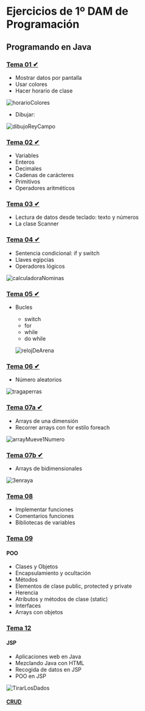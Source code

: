 # Ejercicios de 1º DAM de Programación
## Programando en Java

### [Tema 01 ✔](https://github.com/mnataliacm/ejercicios-programacion/tree/main/tema01)
* Mostrar datos por pantalla
* Usar colores
* Hacer horario de clase

![horarioColores](https://user-images.githubusercontent.com/74043250/139556945-c5224945-a57b-4da8-90c9-2f3f5427c7b3.png)

* Dibujar:

![dibujoReyCampo](https://user-images.githubusercontent.com/74043250/139556816-8cdf7f78-3814-4932-9c41-92bb756f4269.png)

### [Tema 02 ✔](https://github.com/mnataliacm/ejercicios-programacion/tree/main/tema02)
* Variables
* Enteros
* Decimales
* Cadenas de carácteres
* Primitivos
* Operadores aritméticos

### [Tema 03 ✔](https://github.com/mnataliacm/ejercicios-programacion/tree/main/tema03)
* Lectura de datos desde teclado: texto y números
* La clase Scanner

### [Tema 04 ✔](https://github.com/mnataliacm/ejercicios-programacion/tree/main/tema04)
* Sentencia condicional: if y switch
* Llaves egipcias
* Operadores lógicos

![calculadoraNominas](https://user-images.githubusercontent.com/74043250/146641935-7d38a9cf-05ec-4393-9724-5dcac5be15fb.png)

### [Tema 05 ✔](https://github.com/mnataliacm/ejercicios-programacion/tree/main/tema05)
* Bucles
  * switch
  * for
  * while
  * do while
  
  ![relojDeArena](https://user-images.githubusercontent.com/74043250/146621483-98eba0bf-09eb-48d5-9541-ee017328cc71.png)

### [Tema 06 ✔](https://github.com/mnataliacm/ejercicios-programacion/tree/main/tema06)
* Número aleatorios

![tragaperras](https://user-images.githubusercontent.com/74043250/146621617-b120607d-0c64-4394-936b-cbd8eb59fd1a.png)

### [Tema 07a ✔](https://github.com/mnataliacm/ejercicios-programacion/tree/main/tema07a)
* Arrays de una dimensión
* Recorrer arrays con for estilo foreach

![arrayMueve1Numero](https://user-images.githubusercontent.com/74043250/146642157-ad5fb40c-864e-41e5-a477-d5b4de28c086.png)

### [Tema 07b ✔](https://github.com/mnataliacm/ejercicios-programacion/tree/main/tema07b)
* Arrays de bidimensionales

![3enraya](https://user-images.githubusercontent.com/74043250/149630534-f46c938f-9d13-4796-8639-5dd0353b4c09.png)

### [Tema 08 ](https://github.com/mnataliacm/ejercicios-programacion/tree/main/tema08)
* Implementar funciones
* Comentarios funciones
* Bibliotecas de variables

### [Tema 09 ](https://github.com/mnataliacm/ejercicios-programacion/tree/main/tema09)
#### POO
* Clases y Objetos
* Encapsulamiento y ocultación
* Métodos
* Elementos de clase public, protected y private
* Herencia
* Atributos y métodos de clase (static)
* Interfaces
* Arrays con objetos

### [Tema 12 ](https://github.com/mnataliacm/ejercicios-programacion/tree/main/tema012)
#### JSP
* Aplicaciones web en Java
* Mezclando Java con HTML
* Recogida de datos en JSP
* POO en JSP

![TirarLosDados](https://user-images.githubusercontent.com/74043250/153724866-5efb5fba-41bf-4ca9-ace7-620fde0b8552.png)

#### [CRUD ](https://github.com/mnataliacm/EjercicioCrudMiJardin)

